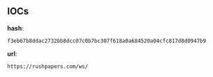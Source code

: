 
## IOCs

__hash__:

```text
f3eb67b8ddac2732bb8dcc07c0b7bc307f618a0a684520a04cfc817d8d0947b9
```
__url__:

```text
https://rushpapers.com/ws/
```